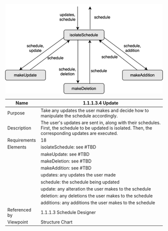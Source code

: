 ![Design Document](TeamThreeFiles/1.1.1.3.4.svg)

| Name | 1.1.1.3.4 Update |
| ----------- | ---------- |
| Purpose | Take any updates the user makes and decide how to manipulate the schedule accordingly. |
| Description | The user's updates are sent in, along with their schedules. First, the schedule to be updated is isolated. Then, the corresponding updates are executed. |
| Requirements | 18 |
| Elements | isolateSchedule: see #TBD |
|          | makeUpdate: see #TBD |
|          | makeDeletion: see #TBD |
|          | makeAddition: see #TBD |
|          | updates: any updates the user made |
|          | schedule: the schedule being updated |
|          | update: any alteration the user makes to the schedule |
|          | deletion: any deletions the user makes to the schedule |
|          | additions: any additions the user makes to the schedule |
| Referenced by | 1.1.1.3 Schedule Designer |
| Viewpoint | Structure Chart |